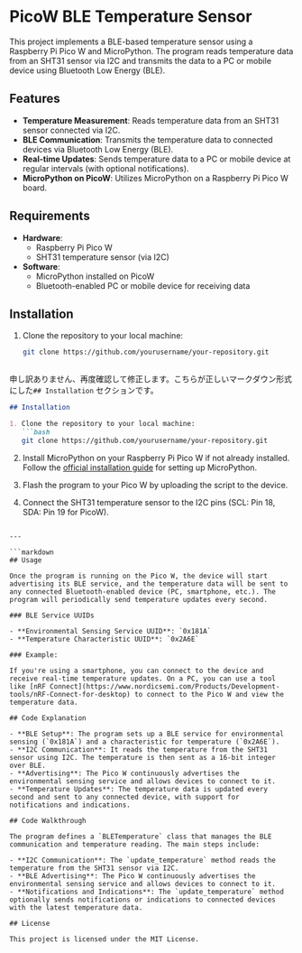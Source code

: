 # PicoW BLE Temperature Sensor

This project implements a BLE-based temperature sensor using a Raspberry Pi Pico W and MicroPython. The program reads temperature data from an SHT31 sensor via I2C and transmits the data to a PC or mobile device using Bluetooth Low Energy (BLE).

## Features

- **Temperature Measurement**: Reads temperature data from an SHT31 sensor connected via I2C.
- **BLE Communication**: Transmits the temperature data to connected devices via Bluetooth Low Energy (BLE).
- **Real-time Updates**: Sends temperature data to a PC or mobile device at regular intervals (with optional notifications).
- **MicroPython on PicoW**: Utilizes MicroPython on a Raspberry Pi Pico W board.

## Requirements

- **Hardware**:
  - Raspberry Pi Pico W
  - SHT31 temperature sensor (via I2C)
- **Software**:
  - MicroPython installed on PicoW
  - Bluetooth-enabled PC or mobile device for receiving data

## Installation

1. Clone the repository to your local machine:
   ```bash
   git clone https://github.com/yourusername/your-repository.git
 
申し訳ありません、再度確認して修正します。こちらが正しいマークダウン形式にした`## Installation` セクションです。

```markdown
## Installation

1. Clone the repository to your local machine:
   ```bash
   git clone https://github.com/yourusername/your-repository.git
   ```

2. Install MicroPython on your Raspberry Pi Pico W if not already installed. Follow the [official installation guide](https://www.raspberrypi.org/documentation/pico/getting-started/) for setting up MicroPython.

3. Flash the program to your Pico W by uploading the script to the device.

4. Connect the SHT31 temperature sensor to the I2C pins (SCL: Pin 18, SDA: Pin 19 for PicoW).
```

---

```markdown
## Usage

Once the program is running on the Pico W, the device will start advertising its BLE service, and the temperature data will be sent to any connected Bluetooth-enabled device (PC, smartphone, etc.). The program will periodically send temperature updates every second.

### BLE Service UUIDs

- **Environmental Sensing Service UUID**: `0x181A`
- **Temperature Characteristic UUID**: `0x2A6E`

### Example:

If you're using a smartphone, you can connect to the device and receive real-time temperature updates. On a PC, you can use a tool like [nRF Connect](https://www.nordicsemi.com/Products/Development-tools/nRF-Connect-for-desktop) to connect to the Pico W and view the temperature data.

## Code Explanation

- **BLE Setup**: The program sets up a BLE service for environmental sensing (`0x181A`) and a characteristic for temperature (`0x2A6E`).
- **I2C Communication**: It reads the temperature from the SHT31 sensor using I2C. The temperature is then sent as a 16-bit integer over BLE.
- **Advertising**: The Pico W continuously advertises the environmental sensing service and allows devices to connect to it.
- **Temperature Updates**: The temperature data is updated every second and sent to any connected device, with support for notifications and indications.

## Code Walkthrough

The program defines a `BLETemperature` class that manages the BLE communication and temperature reading. The main steps include:

- **I2C Communication**: The `update_temperature` method reads the temperature from the SHT31 sensor via I2C.
- **BLE Advertising**: The Pico W continuously advertises the environmental sensing service and allows devices to connect to it.
- **Notifications and Indications**: The `update_temperature` method optionally sends notifications or indications to connected devices with the latest temperature data.

## License

This project is licensed under the MIT License.
